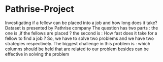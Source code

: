 # Pathrise-Project
Investigating if a fellow can be placed into a job and how long does it take?
Dataset is presented by Pathrise company
The question has two parts : the one is ,if the fellows are placed ? the second is : How fast does it take for a fellow to find a job ?
So, we have to solve two problems and we have two strategies respectively.
The biggest challenge in this problem is : which columns should be held that are related to our problem besides can be effective in solving the problem

